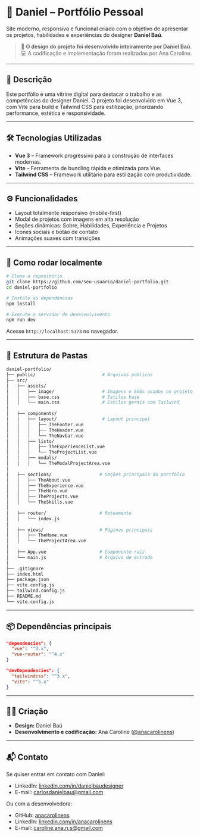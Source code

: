 # 💼 Daniel – Portfólio Pessoal

Site moderno, responsivo e funcional criado com o objetivo de apresentar os projetos, habilidades e experiências do designer **Daniel Baú**.

> 🎨 **O design do projeto foi desenvolvido inteiramente por Daniel Baú.**  
> 💻 A codificação e implementação foram realizadas por Ana Caroline.

---

## 📝 Descrição

Este portfólio é uma vitrine digital para destacar o trabalho e as competências do designer Daniel. O projeto foi desenvolvido em Vue 3, com Vite para build e Tailwind CSS para estilização, priorizando performance, estética e responsividade.

---

## 🛠️ Tecnologias Utilizadas

- **Vue 3** – Framework progressivo para a construção de interfaces modernas.
- **Vite** – Ferramenta de bundling rápida e otimizada para Vue.
- **Tailwind CSS** – Framework utilitário para estilização com produtividade.

---

## ⚙️ Funcionalidades

- Layout totalmente responsivo (mobile-first)
- Modal de projetos com imagens em alta resolução
- Seções dinâmicas: Sobre, Habilidades, Experiência e Projetos
- Ícones sociais e botão de contato
- Animações suaves com transições

---

## 🚀 Como rodar localmente

```bash
# Clone o repositório
git clone https://github.com/seu-usuario/daniel-portfolio.git
cd daniel-portfolio

# Instale as dependências
npm install

# Execute o servidor de desenvolvimento
npm run dev
```

Acesse `http://localhost:5173` no navegador.

---

## 📂 Estrutura de Pastas

```bash
daniel-portfolio/
├── public/                         # Arquivos públicos
├── src/
│   ├── assets/
│   │   ├── image/                  # Imagens e SVGs usados no projeto
│   │   ├── base.css                # Estilos base
│   │   └── main.css                # Estilos gerais com Tailwind
│
│   ├── components/
│   │   ├── layout/                 # Layout principal
│   │   │   ├── TheFooter.vue
│   │   │   ├── TheHeader.vue
│   │   │   └── TheNavbar.vue
│   │   ├── lists/
│   │   │   ├── TheExperienceList.vue
│   │   │   └── TheProjectList.vue
│   │   ├── modals/
│   │   │   └── TheModalProjectArea.vue
│
│   ├── sections/                  # Seções principais do portfólio
│   │   ├── TheAbout.vue
│   │   ├── TheExperience.vue
│   │   ├── TheHero.vue
│   │   ├── TheProjects.vue
│   │   └── TheSkills.vue
│
│   ├── router/                    # Roteamento
│   │   └── index.js
│
│   ├── views/                     # Páginas principais
│   │   ├── TheHome.vue
│   │   └── TheProjectArea.vue
│
│   ├── App.vue                    # Componente raiz
│   └── main.js                    # Arquivo de entrada
│
├── .gitignore
├── index.html
├── package.json
├── vite.config.js
├── tailwind.config.js
├── README.md
└── vite.config.js
```

---

## 📦 Dependências principais

```json
"dependencies": {
  "vue": "^3.x",
  "vue-router": "^4.x"
}
```

```json
"devDependencies": {
  "tailwindcss": "^3.x",
  "vite": "^5.x"
}
```

---

## 👨‍🎨 Criação

- **Design:** Daniel Baú
- **Desenvolvimento e codificação:** Ana Caroline ([@anacarolinens](https://github.com/anacarolinens))

---

## 📬 Contato

Se quiser entrar em contato com Daniel:

- LinkedIn: [linkedin.com/in/danielbaudesigner](https://www.linkedin.com/in/danielbaudesigner)
- E-mail: carlosdanielbau@gmail.com

Ou com a desenvolvedora:

- GitHub: [anacarolinens](https://github.com/anacarolinens)
- LinkedIn: [linkedin.com/in/anacarolinens](https://linkedin.com/in/anacarolinens)
- E-mail: caroline.ana.n.s@gmail.com
